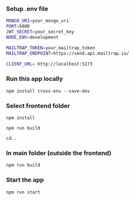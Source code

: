 
### Setup .env file

```bash
MONGO_URI=your_mongo_uri
PORT=5000
JWT_SECRET=your_secret_key
NODE_ENV=development

MAILTRAP_TOKEN=your_mailtrap_token
MAILTRAP_ENDPOINT=https://send.api.mailtrap.io/

CLIENT_URL= http://localhost:5173
```

### Run this app locally

``` shell
npm install cross-env --save-dev
```

### Select frontend folder
```shell
npm install
```
```shell
npm run build
```

```shell
cd..
```

### In main folder (outside the frontend)
```shell
npm run build
```

### Start the app

```shell
npm run start
```
